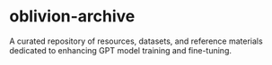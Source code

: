 # oblivion-archive
A curated repository of resources, datasets, and reference materials dedicated to enhancing GPT model training and fine-tuning.
